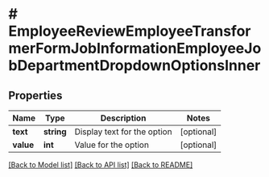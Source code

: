 # # EmployeeReviewEmployeeTransformerFormJobInformationEmployeeJobDepartmentDropdownOptionsInner

## Properties

Name | Type | Description | Notes
------------ | ------------- | ------------- | -------------
**text** | **string** | Display text for the option | [optional]
**value** | **int** | Value for the option | [optional]

[[Back to Model list]](../../README.md#models) [[Back to API list]](../../README.md#endpoints) [[Back to README]](../../README.md)
